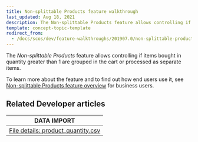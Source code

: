 ```yaml
---
title: Non-splittable Products feature walkthrough
last_updated: Aug 18, 2021
description: The Non-splittable Products feature allows controlling if items bought in quantity greater than 1 are grouped in the cart or processed as separate items.
template: concept-topic-template
redirect_from:
  - /docs/scos/dev/feature-walkthroughs/201907.0/non-splittable-products-feature-walkthrough.html
---
```


The _Non-splittable Products_ feature allows controlling if items bought in quantity greater than 1 are grouped in the cart or processed as separate items.


To learn more about the feature and to find out how end users use it, see [Non-splittable Products feature overview](/docs/scos/user/features/{{page.version}}/non-splittable-products-feature-overview.html) for business users.


## Related Developer articles

| DATA IMPORT |
|---------|
|[File details: product_quantity.csv](/docs/scos/dev/data-import/{{page.version}}/data-import-categories/merchandising-setup/product-merchandising/file-details-product-quantity.csv.html) |
